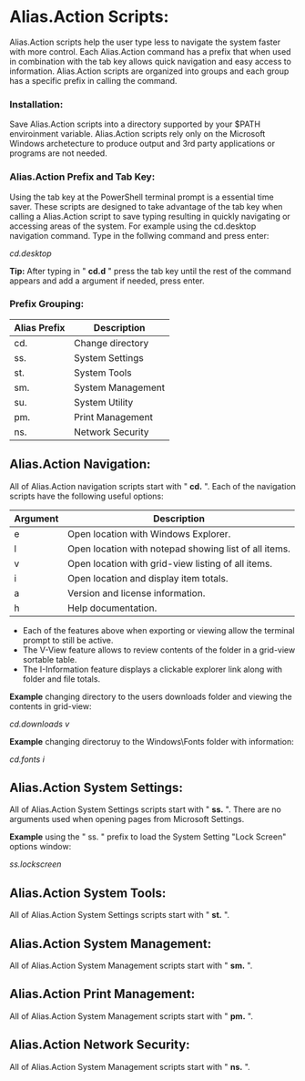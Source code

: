 # Alias.Action Scripts:

Alias.Action scripts help the user type less to navigate the system faster with more control. Each Alias.Action command has a prefix that when used in combination with the tab key allows quick navigation and easy access to information. Alias.Action scripts are organized into groups and each group has a specific prefix in calling the command.

### Installation:
Save Alias.Action scripts into a directory supported by your $PATH enviroinment variable. Alias.Action scripts rely only on the Microsoft Windows archetecture to produce output and 3rd party applications or programs are not needed.

### Alias.Action Prefix and Tab Key:

Using the tab key at the PowerShell terminal prompt is a essential time saver. These scripts are designed to take advantage of the tab key when calling a Alias.Action script to save typing resulting in quickly navigating or accessing areas of the system. For example using the cd.desktop navigation command. Type in the follwing command and press enter:

_cd.desktop_

**Tip:** After typing in " **cd.d** " press the tab key until the rest of the command appears and add a argument if needed, press enter.

### Prefix Grouping:

| Alias Prefix  | Description |
| ------------- | ------------- |
|   cd.  | Change directory |
|   ss.  | System Settings |
|   st.  | System Tools |
|   sm.  | System Management |
|   su.  | System Utility |
|   pm.  | Print Management |
|   ns.  | Network Security |

## Alias.Action Navigation:

All of Alias.Action navigation scripts start with " **cd.** ". Each of the navigation scripts have the following useful options:

| Argument | Description |
| ------------- | ------------- |
|   e      | Open location with Windows Explorer. |
|   l      | Open location with notepad showing list of all items. |
|   v      | Open location with grid-view listing of all items. |
|   i      | Open location and display item totals. |
|   a      | Version and license information. |
|   h      | Help documentation. |

- Each of the features above when exporting or viewing allow the terminal prompt to still be active.
- The V-View feature allows to review contents of the folder in a grid-view sortable table.
- The I-Information feature displays a clickable explorer link along with folder and file totals.

**Example** changing directory to the users downloads folder and viewing the contents in grid-view:

_cd.downloads v_

**Example** changing directoruy to the Windows\Fonts folder with information:

_cd.fonts i_


## Alias.Action System Settings:

All of Alias.Action System Settings scripts start with " **ss.** ". There are no arguments used when opening pages from Microsoft Settings.

**Example** using the " ss. " prefix to load the System Setting "Lock Screen" options window:

_ss.lockscreen_


## Alias.Action System Tools:

All of Alias.Action System Settings scripts start with " **st.** ".

## Alias.Action System Management:

All of Alias.Action System Management scripts start with " **sm.** ".

## Alias.Action Print Management:

All of Alias.Action System Management scripts start with " **pm.** ".

## Alias.Action Network Security:

All of Alias.Action System Management scripts start with " **ns.** ".

